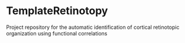 # TemplateRetinotopy
Project repository for the automatic identification of cortical retinotopic organization using functional correlations
